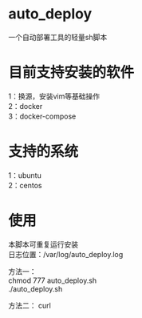 # auto_deploy

一个自动部署工具的轻量sh脚本


# 目前支持安装的软件

1：换源，安装vim等基础操作</br>
2：docker</br>
3：docker-compose</br>


# 支持的系统

1：ubuntu</br>
2：centos</br>


# 使用

本脚本可重复运行安装</br>
日志位置：/var/log/auto_deploy.log

方法一：</br>
chmod 777 auto_deploy.sh</br>
./auto_deploy.sh


方法二：
curl
